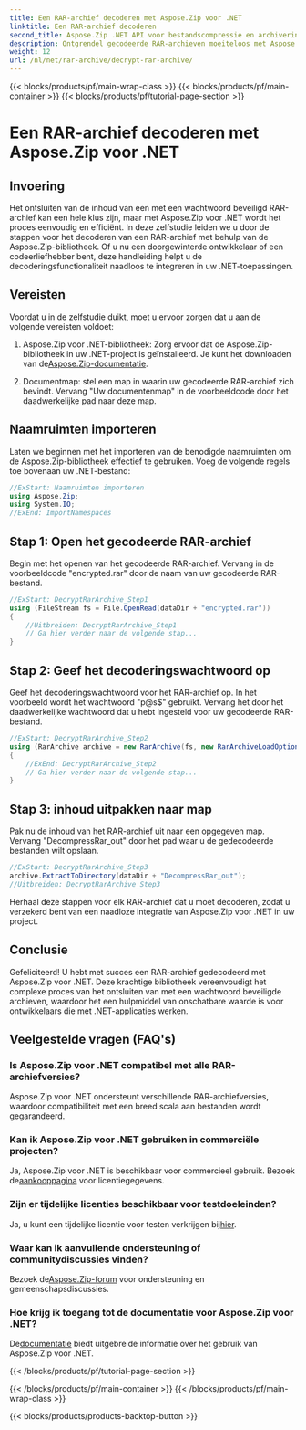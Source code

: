 ```yaml
---
title: Een RAR-archief decoderen met Aspose.Zip voor .NET
linktitle: Een RAR-archief decoderen
second_title: Aspose.Zip .NET API voor bestandscompressie en archivering
description: Ontgrendel gecodeerde RAR-archieven moeiteloos met Aspose.Zip voor .NET. Volg onze stapsgewijze handleiding voor naadloze integratie en efficiënte decodering.
weight: 12
url: /nl/net/rar-archive/decrypt-rar-archive/
---
```


{{< blocks/products/pf/main-wrap-class >}}
{{< blocks/products/pf/main-container >}}
{{< blocks/products/pf/tutorial-page-section >}}

# Een RAR-archief decoderen met Aspose.Zip voor .NET


## Invoering

Het ontsluiten van de inhoud van een met een wachtwoord beveiligd RAR-archief kan een hele klus zijn, maar met Aspose.Zip voor .NET wordt het proces eenvoudig en efficiënt. In deze zelfstudie leiden we u door de stappen voor het decoderen van een RAR-archief met behulp van de Aspose.Zip-bibliotheek. Of u nu een doorgewinterde ontwikkelaar of een codeerliefhebber bent, deze handleiding helpt u de decoderingsfunctionaliteit naadloos te integreren in uw .NET-toepassingen.

## Vereisten

Voordat u in de zelfstudie duikt, moet u ervoor zorgen dat u aan de volgende vereisten voldoet:

1.  Aspose.Zip voor .NET-bibliotheek: Zorg ervoor dat de Aspose.Zip-bibliotheek in uw .NET-project is geïnstalleerd. Je kunt het downloaden van de[Aspose.Zip-documentatie](https://reference.aspose.com/zip/net/).

2. Documentmap: stel een map in waarin uw gecodeerde RAR-archief zich bevindt. Vervang "Uw documentenmap" in de voorbeeldcode door het daadwerkelijke pad naar deze map.

## Naamruimten importeren

Laten we beginnen met het importeren van de benodigde naamruimten om de Aspose.Zip-bibliotheek effectief te gebruiken. Voeg de volgende regels toe bovenaan uw .NET-bestand:

```csharp
//ExStart: Naamruimten importeren
using Aspose.Zip;
using System.IO;
//ExEnd: ImportNamespaces
```

## Stap 1: Open het gecodeerde RAR-archief

Begin met het openen van het gecodeerde RAR-archief. Vervang in de voorbeeldcode "encrypted.rar" door de naam van uw gecodeerde RAR-bestand.

```csharp
//ExStart: DecryptRarArchive_Step1
using (FileStream fs = File.OpenRead(dataDir + "encrypted.rar"))
{
    //Uitbreiden: DecryptRarArchive_Step1
    // Ga hier verder naar de volgende stap...
}
```

## Stap 2: Geef het decoderingswachtwoord op

Geef het decoderingswachtwoord voor het RAR-archief op. In het voorbeeld wordt het wachtwoord "p@s$" gebruikt. Vervang het door het daadwerkelijke wachtwoord dat u hebt ingesteld voor uw gecodeerde RAR-bestand.

```csharp
//ExStart: DecryptRarArchive_Step2
using (RarArchive archive = new RarArchive(fs, new RarArchiveLoadOptions() { DecryptionPassword = "p@s$" }))
{
    //ExEnd: DecryptRarArchive_Step2
    // Ga hier verder naar de volgende stap...
}
```

## Stap 3: inhoud uitpakken naar map

Pak nu de inhoud van het RAR-archief uit naar een opgegeven map. Vervang "DecompressRar_out" door het pad waar u de gedecodeerde bestanden wilt opslaan.

```csharp
//ExStart: DecryptRarArchive_Step3
archive.ExtractToDirectory(dataDir + "DecompressRar_out");
//Uitbreiden: DecryptRarArchive_Step3
```

Herhaal deze stappen voor elk RAR-archief dat u moet decoderen, zodat u verzekerd bent van een naadloze integratie van Aspose.Zip voor .NET in uw project.

## Conclusie

Gefeliciteerd! U hebt met succes een RAR-archief gedecodeerd met Aspose.Zip voor .NET. Deze krachtige bibliotheek vereenvoudigt het complexe proces van het ontsluiten van met een wachtwoord beveiligde archieven, waardoor het een hulpmiddel van onschatbare waarde is voor ontwikkelaars die met .NET-applicaties werken.

## Veelgestelde vragen (FAQ's)

### Is Aspose.Zip voor .NET compatibel met alle RAR-archiefversies?
Aspose.Zip voor .NET ondersteunt verschillende RAR-archiefversies, waardoor compatibiliteit met een breed scala aan bestanden wordt gegarandeerd.

### Kan ik Aspose.Zip voor .NET gebruiken in commerciële projecten?
 Ja, Aspose.Zip voor .NET is beschikbaar voor commercieel gebruik. Bezoek de[aankooppagina](https://purchase.aspose.com/buy) voor licentiegegevens.

### Zijn er tijdelijke licenties beschikbaar voor testdoeleinden?
 Ja, u kunt een tijdelijke licentie voor testen verkrijgen bij[hier](https://purchase.aspose.com/temporary-license/).

### Waar kan ik aanvullende ondersteuning of communitydiscussies vinden?
 Bezoek de[Aspose.Zip-forum](https://forum.aspose.com/c/zip/37) voor ondersteuning en gemeenschapsdiscussies.

### Hoe krijg ik toegang tot de documentatie voor Aspose.Zip voor .NET?
 De[documentatie](https://reference.aspose.com/zip/net/) biedt uitgebreide informatie over het gebruik van Aspose.Zip voor .NET.

{{< /blocks/products/pf/tutorial-page-section >}}

{{< /blocks/products/pf/main-container >}}
{{< /blocks/products/pf/main-wrap-class >}}

{{< blocks/products/products-backtop-button >}}
